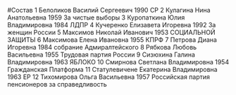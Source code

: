 #Состав
1 Белоликов Василий Сергеевич 1990 СР
2 Кулагина Нина Анатольевна 1959 За чистые выборы
3 Куропаткина Юлия Владимировна 1984 ЛДПР
4 Кучеренко Елизавета Игоревна 1992 За женщин России
5 Максимов Николай Иванович 1953 СОЦИАЛЬНОЙ ЗАЩИТЫ
6 Максимова Елена Ивановна 1955 КПРФ
7 Петрова Диана Игоревна 1984 собрание Адмиралтейского
8 Рябкова Любовь Васильевна 1955 Трудовая партия России
9 Сизюхина Галина Владимировна 1963 ЯБЛОКО
10 Смирнова Светлана Владимировна 1954 Гражданская Платформа
11 Статулевичене Екатерина Владимировна 1963 ЕР
12 Тихомирова Ольга Васильевна 1957 Российская партия пенсионеров за справедливость

